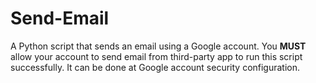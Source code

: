 # Send-Email

A Python script that sends an email using a Google account. You **MUST** allow your account to send email from third-party app to run this script successfully. It can be done at Google account security configuration.